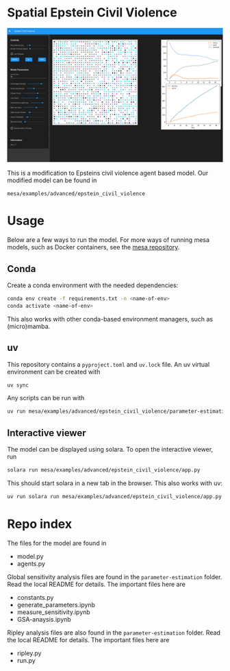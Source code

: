 # Spatial Epstein Civil Violence

![The interactive Solara representation of the model](images/model_in_solara.png)

This is a modification to Epsteins civil violence agent based model. Our modified model can be found in

```
mesa/examples/advanced/epstein_civil_violence
```

# Usage

Below are a few ways to run the model. For more ways of running mesa models, such as Docker containers, see the [mesa repository](https://github.com/projectmesa/mesa).

## Conda

Create a conda environment with the needed dependencies:

```bash
conda env create -f requirements.txt -n <name-of-env>
conda activate <name-of-env>
```

This also works with other conda-based environment managers, such as (micro)mamba.

## uv

This repository contains a `pyproject.toml` and `uv.lock` file. An uv virtual environment can be created with

```bash
uv sync
```

Any scripts can be run with

```bash
uv run mesa/examples/advanced/epstein_civil_violence/parameter-estimation/test.py
```

## Interactive viewer

The model can be displayed using solara. To open the interactive viewer, run

```bash
solara run mesa/examples/advanced/epstein_civil_violence/app.py
```

This should start solara in a new tab in the browser. This also works with uv:

```bash
uv run solara run mesa/examples/advanced/epstein_civil_violence/app.py
```

# Repo index

The files for the model are found in
- model.py
- agents.py

Global sensitivity analysis files are found in the `parameter-estimation` folder. Read the local README for details. The important files here are
- constants.py
- generate_parameters.ipynb
- measure_sensitivity.ipynb
- GSA-anaysis.ipynb

Ripley analysis files are also found in the `parameter-estimation` folder. Read the local README for details. The important files here are
- ripley.py
- run.py
